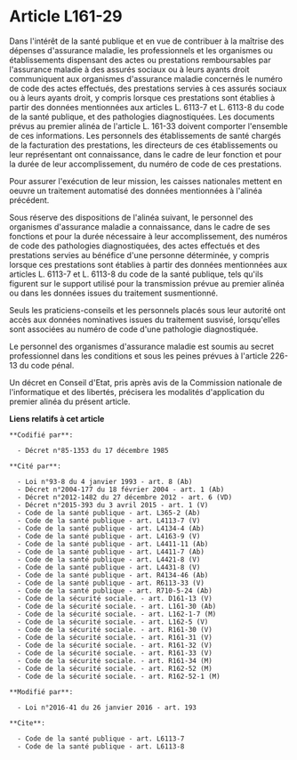 # Article L161-29

Dans l'intérêt de la santé publique et en vue de contribuer à la maîtrise des dépenses d'assurance maladie, les
professionnels et les organismes ou établissements dispensant des actes ou prestations remboursables par l'assurance maladie
à des assurés sociaux ou à leurs ayants droit communiquent aux organismes d'assurance maladie concernés le numéro de code des
actes effectués, des prestations servies à ces assurés sociaux ou à leurs ayants droit, y compris lorsque ces prestations
sont établies à partir des données mentionnées aux articles L. 6113-7 et L. 6113-8 du code de la santé publique, et des
pathologies diagnostiquées. Les documents prévus au premier alinéa de l'article L. 161-33 doivent comporter l'ensemble de ces
informations. Les personnels des établissements de santé chargés de la facturation des prestations, les directeurs de ces
établissements ou leur représentant ont connaissance, dans le cadre de leur fonction et pour la durée de leur
accomplissement, du numéro de code de ces prestations.

Pour assurer l'exécution de leur mission, les caisses nationales mettent en oeuvre un traitement automatisé des données
mentionnées à l'alinéa précédent.

Sous réserve des dispositions de l'alinéa suivant, le personnel des organismes d'assurance maladie a connaissance, dans le
cadre de ses fonctions et pour la durée nécessaire à leur accomplissement, des numéros de code des pathologies
diagnostiquées, des actes effectués et des prestations servies au bénéfice d'une personne déterminée, y compris lorsque ces
prestations sont établies à partir des données mentionnées aux articles L. 6113-7 et L. 6113-8 du code de la santé publique,
tels qu'ils figurent sur le support utilisé pour la transmission prévue au premier alinéa ou dans les données issues du
traitement susmentionné.

Seuls les praticiens-conseils et les personnels placés sous leur autorité ont accès aux données nominatives issues du
traitement susvisé, lorsqu'elles sont associées au numéro de code d'une pathologie diagnostiquée.

Le personnel des organismes d'assurance maladie est soumis au secret professionnel dans les conditions et sous les peines
prévues à l'article 226-13 du code pénal.

Un décret en Conseil d'Etat, pris après avis de la Commission nationale de l'informatique et des libertés, précisera les
modalités d'application du premier alinéa du présent article.

**Liens relatifs à cet article**

	**Codifié par**:

	  - Décret n°85-1353 du 17 décembre 1985

	**Cité par**:

	  - Loi n°93-8 du 4 janvier 1993 - art. 8 (Ab)
	  - Décret n°2004-177 du 18 février 2004 - art. 1 (Ab)
	  - Décret n°2012-1482 du 27 décembre 2012 - art. 6 (VD)
	  - Décret n°2015-393 du 3 avril 2015 - art. 1 (V)
	  - Code de la santé publique - art. L365-2 (Ab)
	  - Code de la santé publique - art. L4113-7 (V)
	  - Code de la santé publique - art. L4134-4 (Ab)
	  - Code de la santé publique - art. L4163-9 (V)
	  - Code de la santé publique - art. L4411-11 (Ab)
	  - Code de la santé publique - art. L4411-7 (Ab)
	  - Code de la santé publique - art. L4421-8 (V)
	  - Code de la santé publique - art. L4431-8 (V)
	  - Code de la santé publique - art. R4134-46 (Ab)
	  - Code de la santé publique - art. R6113-33 (V)
	  - Code de la santé publique - art. R710-5-24 (Ab)
	  - Code de la sécurité sociale. - art. D161-13 (V)
	  - Code de la sécurité sociale. - art. L161-30 (Ab)
	  - Code de la sécurité sociale. - art. L162-1-7 (M)
	  - Code de la sécurité sociale. - art. L162-5 (V)
	  - Code de la sécurité sociale. - art. R161-30 (V)
	  - Code de la sécurité sociale. - art. R161-31 (V)
	  - Code de la sécurité sociale. - art. R161-32 (V)
	  - Code de la sécurité sociale. - art. R161-33 (V)
	  - Code de la sécurité sociale. - art. R161-34 (M)
	  - Code de la sécurité sociale. - art. R162-52 (M)
	  - Code de la sécurité sociale. - art. R162-52-1 (M)

	**Modifié par**:

	  - Loi n°2016-41 du 26 janvier 2016 - art. 193

	**Cite**:

	  - Code de la santé publique - art. L6113-7
	  - Code de la santé publique - art. L6113-8
